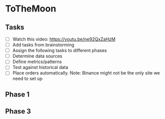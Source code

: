 # ToTheMoon
## Tasks
- [ ] Watch this video: https://youtu.be/ne92QxZaHzM
- [ ] Add tasks from brainstorming
- [ ] Assign the following tasks to different phases
- [ ] Determine data sources
- [ ] Define metrics/patterns
- [ ] Test against historical data
- [ ] Place orders automatically. Note: Binance might not be the only site we need to set up

## Phase 1 
## Phase 3
